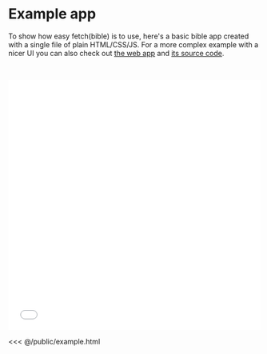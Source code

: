 
# Example app

To show how easy fetch(bible) is to use, here's a basic bible app created with a single file of plain HTML/CSS/JS. For a more complex example with a nicer UI you can also check out [the web app](/access/app/) and [its source code](https://github.com/gracious-tech/fetch/tree/master/app).

&nbsp;

<iframe src='/example.html' style='width:100%;height:500px;border-style:none;'></iframe>

<<< @/public/example.html
